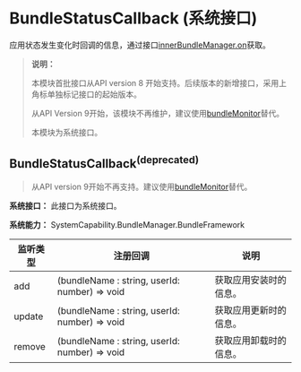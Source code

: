 # BundleStatusCallback (系统接口)

应用状态发生变化时回调的信息，通过接口[innerBundleManager.on](js-apis-Bundle-InnerBundleManager-sys.md#innerbundlemanagerondeprecated)获取。

> **说明：**
>
> 本模块首批接口从API version 8 开始支持。后续版本的新增接口，采用上角标单独标记接口的起始版本。
>
> 从API Version 9开始，该模块不再维护，建议使用[bundleMonitor](js-apis-bundleMonitor-sys.md)替代。
> 
> 本模块为系统接口。

## BundleStatusCallback<sup>(deprecated)<sup>
> 从API version 9开始不再支持。建议使用[bundleMonitor](js-apis-bundleMonitor-sys.md)替代。

**系统接口：** 此接口为系统接口。

**系统能力：** SystemCapability.BundleManager.BundleFramework

| 监听类型   | 注册回调                                          | 说明                                   |
| ------ | --------------------------------------------- | -------------------------------------- |
| add    | (bundleName : string, userId: number) => void | 获取应用安装时的信息。 |
| update | (bundleName : string, userId: number) => void | 获取应用更新时的信息。 |
| remove | (bundleName : string, userId: number) => void | 获取应用卸载时的信息。 |